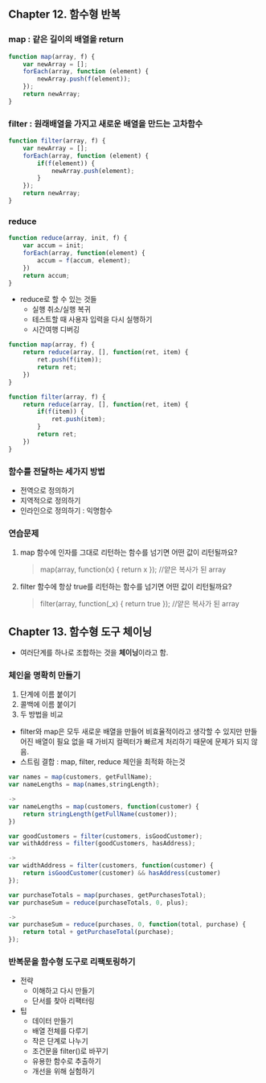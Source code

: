 ## Chapter 12. 함수형 반복

### map : 같은 길이의 배열을 return
```javascript
function map(array, f) {
    var newArray = [];
    forEach(array, function (element) {
        newArray.push(f(element));
    });
    return newArray;
}
```
### filter : 원래배열을 가지고 새로운 배열을 만드는 고차함수
```javascript
function filter(array, f) {
    var newArray = [];
    forEach(array, function (element) {
        if(f(element)) {
            newArray.push(element);
        }
    });
    return newArray;
}
```
### reduce
```javascript
function reduce(array, init, f) {
    var accum = init;
    forEach(array, function(element) {
        accum = f(accum, element);
    })
    return accum;
}
```
- reduce로 할 수 있는 것들
  - 실행 취소/실행 복귀
  - 테스트할 때 사용자 입력을 다시 실행하기
  - 시간여행 디버깅
  
```javascript
function map(array, f) {
    return reduce(array, [], function(ret, item) {
        ret.push(f(item));
        return ret;
    })
}

function filter(array, f) {
    return reduce(array, [], function(ret, item) {
        if(f(item)) {
            ret.push(item);
        }
        return ret;
    })
}
```

### 함수를 전달하는 세가지 방법
- 전역으로 정의하기
- 지역적으로 정의하기
- 인라인으로 정의하기 : 익명함수

### 연습문제
1. map 함수에 인자를 그대로 리턴하는 함수를 넘기면 어떤 값이 리턴될까요?
    > map(array, function(x) { return x }); //얕은 복사가 된 array
2. filter 함수에 항상 true를 리턴하는 함수를 넘기면 어떤 값이 리턴될까요?
    > filter(array, function(_x) { return true }); //얕은 복사가 된 array   

## Chapter 13. 함수형 도구 체이닝
- 여러단계를 하나로 조합하는 것을 **체이닝**이라고 함.

### 체인을 명확히 만들기
1. 단계에 이름 붙이기
2. 콜백에 이름 붙이기
3. 두 방법을 비교

- filter와 map은 모두 새로운 배열을 만들어 비효율적이라고 생각할 수 있지만 만들어진 배열이 필요 없을 때 가비지 컬렉터가 빠르게 처리하기 때문에 문제가 되지 않음.
- 스트림 결합 : map, filter, reduce 체인을 최적화 하는것
```javascript
var names = map(customers, getFullName);
var nameLengths = map(names,stringLength);

-> 
var nameLengths = map(customers, function(customer) {
    return stringLength(getFullName(customer));
})

var goodCustomers = filter(customers, isGoodCustomer);
var withAddress = filter(goodCustomers, hasAddress);

->
var widthAddress = filter(customers, function(customer) {
    return isGoodCustomer(customer) && hasAddress(customer)
});

var purchaseTotals = map(purchases, getPurchasesTotal);
var purchaseSum = reduce(purchaseTotals, 0, plus);

->
var purchaseSum = reduce(purchases, 0, function(total, purchase) {
    return total + getPurchaseTotal(purchase);
});
```

### 반복문을 함수형 도구로 리팩토링하기
- 전략
  - 이해하고 다시 만들기
  - 단서를 찾아 리팩터링
- 팁
  - 데이터 만들기
  - 배열 전체를 다루기
  - 작은 단계로 나누기
  - 조건문을 filter()로 바꾸기
  - 유용한 함수로 추출하기
  - 개선을 위해 실험하기